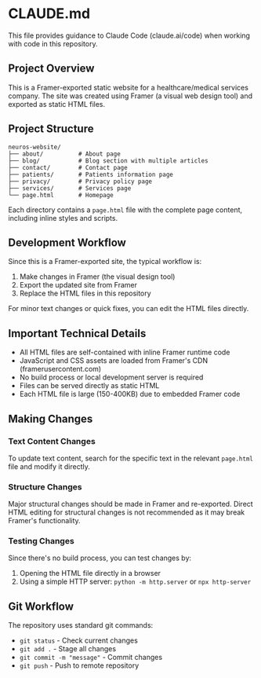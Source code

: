 # CLAUDE.md

This file provides guidance to Claude Code (claude.ai/code) when working with code in this repository.

## Project Overview

This is a Framer-exported static website for a healthcare/medical services company. The site was created using Framer (a visual web design tool) and exported as static HTML files.

## Project Structure

```
neuros-website/
├── about/          # About page
├── blog/           # Blog section with multiple articles
├── contact/        # Contact page
├── patients/       # Patients information page
├── privacy/        # Privacy policy page
├── services/       # Services page
└── page.html       # Homepage
```

Each directory contains a `page.html` file with the complete page content, including inline styles and scripts.

## Development Workflow

Since this is a Framer-exported site, the typical workflow is:
1. Make changes in Framer (the visual design tool)
2. Export the updated site from Framer
3. Replace the HTML files in this repository

For minor text changes or quick fixes, you can edit the HTML files directly.

## Important Technical Details

- All HTML files are self-contained with inline Framer runtime code
- JavaScript and CSS assets are loaded from Framer's CDN (framerusercontent.com)
- No build process or local development server is required
- Files can be served directly as static HTML
- Each HTML file is large (150-400KB) due to embedded Framer code

## Making Changes

### Text Content Changes
To update text content, search for the specific text in the relevant `page.html` file and modify it directly.

### Structure Changes
Major structural changes should be made in Framer and re-exported. Direct HTML editing for structural changes is not recommended as it may break Framer's functionality.

### Testing Changes
Since there's no build process, you can test changes by:
1. Opening the HTML file directly in a browser
2. Using a simple HTTP server: `python -m http.server` or `npx http-server`

## Git Workflow

The repository uses standard git commands:
- `git status` - Check current changes
- `git add .` - Stage all changes
- `git commit -m "message"` - Commit changes
- `git push` - Push to remote repository
